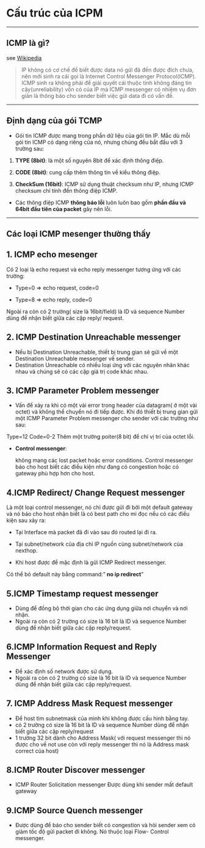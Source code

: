 # Cấu trúc của ICPM

----
## ICMP là gì?
see [Wikipedia](https://en.wikipedia.org/wiki/ICPM)

> IP không có cơ chế để biết được data nó gửi đã đến được đích chưa, nên mới sinh ra cái gọi là Internet Control Messenger Protocol(ICMP). ICMP sinh ra không phải để giải quyết cái thuộc tính không đáng tin cậy(unreliability) vốn có của IP mà ICMP messenger có nhiệm vụ đơn giản là thông báo cho sender biết việc gửi data đi có vấn đề.

----
## Định dạng của gói TCMP
- Gói tin ICMP được  mang trong phần dữ liệu của gói tin IP. Mắc dù mỗi gói tin ICMP có dạng riêng của nó, nhưng chúng đều bắt đầu với 3 trường sau:

 1. **TYPE (8bit)**: là một số nguyên 8bit để xác định thông điệp.

 2. **CODE (8bit)**: cung cấp thêm thông tin về kiểu thông điệp.

 3. **CheckSum (16bit)**: ICMP sử dụng thuật checksum như IP, nhưng ICMP checksum chỉ tính đến thông điệp ICMP.

- Các thông điệp ICMP **thông báo lỗi** luôn luôn bao gồm **phần đầu và 64bit đầu tiên của packet** gây nên lỗi. 

----
## Các loại ICMP mesenger thường thấy
## 1. ICMP echo mesenger

Có 2 loại là echo request và echo reply messenger tương ứng với các trường:

+ Type=0 => echo request, code=0

+ Type=8 => echo reply, code=0

Ngoài ra còn có 2 trường( size là 16bit/field) là ID và sequence Number dùng để nhận biết giữa các cặp reply/ request.

## 2.  ICMP Destination Unreachable messenger

- Nếu bị Destination Unreachable, thiết bị trung gian sẽ gửi về một Destination Unreachable messenger về sender.
- Destination Unreachable có nhiều loại ứng với các nguyên nhân khác nhau và chúng sẽ có các cặp giá trị code khác nhau.

## 3. ICMP Parameter Problem messenger 
- Vấn đề xảy ra khi có một vài error trong header của datagram( ở một vài octet) và không thể chuyển nó đi tiếp được. Khi đó thiết bị trung gian gửi một ICMP Parameter Problem messenger cho sender với các trường như sau:

Type=12 
Code=0-2 
Thêm một trường poiter(8 bit) để chỉ vị trí của octet lỗi.

- **Control messenger**:

  không mang các lost packet hoặc error conditions. Control messenger báo cho host biết các điều kiện như đang có congestion hoặc có gateway phù hợp hơn cho host.

## 4.ICMP Redirect/ Change Request messenger

Là một loại control messenger, nó chỉ được gửi đi bởi một default gateway và nó báo cho host nhận biết là có best path cho mi đọc nếu có các điều kiện sau xảy ra: 

+ Tại Interface mà packet đã đi vào sau đó routed lại đi ra. 
+ Tại subnet/network của địa chỉ IP nguồn cùng subnet/network của nexthop.

+ Khi host được để mặc định là gửi ICMP Redirect messenger.

Có thể bỏ default này bằng command:” **no ip redirect**”

## 5.ICMP Timestamp request messenger
- Dùng để đồng bộ thời gian cho các ứng dụng giữa nơi chuyển và nơi nhận.
- Ngoài ra còn có 2 trường có size là 16 bit là ID và sequence Number dùng để nhận biết giữa các cặp reply/request.

## 6.ICMP Information Request and Reply Messenger

- Để xác định số network được sử dụng.
- Ngoài ra còn có 2 trường có size là 16 bit là ID và sequence Number dùng để nhận biết giữa các cặp reply/request.

## 7. ICMP Address Mask Request messenger
- Để host tìm subnetmask của mình khi không được cấu hình bằng tay.
- có 2 trường có size là 16 bit là ID và sequence Number dùng để nhận biết giữa các cặp reply/request
- 1 trường 32 bit dành cho Address Mask( với request messenger thì nó được cho về not use còn với reply messenger thì nó là Address mask correct của host)

## 8.ICMP Router Discover messenger
- ICMP Router Solicitation messenger Được dùng khi sender mất default gateway 

## 9.ICMP Source Quench messenger 
- Được dùng để báo cho sender biết có congestion và hỏi sender xem có giảm tốc độ gửi packet đi không. Nó thuộc loại Flow- Control messenger.